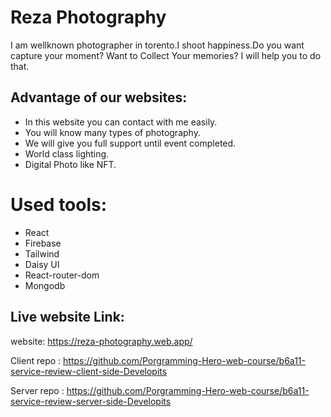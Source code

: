 # Reza Photography

I am wellknown photographer in torento.I shoot happiness.Do you want capture
your moment? Want to Collect Your memories? I will help you to do that.

## Advantage of our websites:

<ul>
  <li>In this website you can contact with me easily.</li>
  <li>You will know many types of photography.</li>
  <li>We will give you full support until event completed.</li>
  <li>World class lighting.</li>
  <li>Digital Photo like NFT.</li>
</ul>

# Used tools:

<ul>
<li>React</li>
<li>Firebase</li>
<li>Tailwind</li>
<li>Daisy UI</li>
<li>React-router-dom</li>
<li>Mongodb</li>
</ul>

## Live website Link:

website: https://reza-photography.web.app/

Client repo :
https://github.com/Porgramming-Hero-web-course/b6a11-service-review-client-side-Developits

Server repo :
https://github.com/Porgramming-Hero-web-course/b6a11-service-review-server-side-Developits
